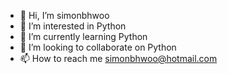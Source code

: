 - 👋 Hi, I’m simonbhwoo
- 👀 I’m interested in Python
- 🌱 I’m currently learning Python
- 💞️ I’m looking to collaborate on Python
- 📫 How to reach me simonbhwoo@hotmail.com
<!---
simonbhwoo/simonbhwoo is a ✨ special ✨ repository because its `README.md` (this file) appears on your GitHub profile.
You can click the Preview link to take a look at your changes.
--->
